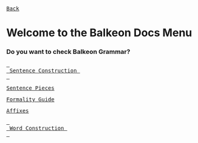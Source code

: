 [<kbd>Back</kbd>][Back]

[Back]: https://metroman.me/en/balkeon

# Welcome to the Balkeon Docs Menu
### Do you want to check Balkeon Grammar?

[<kbd> <br> Sentence Construction <br> </kbd>][SnCs]

[SnCs]: https://metroman.me/en/balkeon/docs/instructions/sentences

[<kbd>Sentence Pieces</kbd>][SnPs]

[SnPs]: https://metroman.me/en/balkeon/docs/instructions/sentencepieces 

[<kbd>Formality Guide</kbd>][FmGi]

[FmGi]: https://metroman.me/en/balkeon/docs/instructions/formalityregister

[<kbd>Affixes</kbd>][Affx]

[Affx]: https://metroman.me/en/balkeon/docs/instructions/affixes

[<kbd> <br> Word Construction <br> </kbd>][WoCo]

[WoCo]: https://metroman.me/en/balkeon/docs/instructions/wordconstruction
